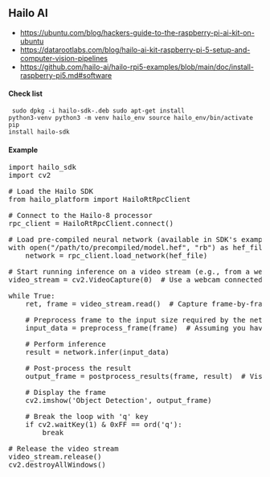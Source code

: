 ## Hailo AI

- https://ubuntu.com/blog/hackers-guide-to-the-raspberry-pi-ai-kit-on-ubuntu
- https://datarootlabs.com/blog/hailo-ai-kit-raspberry-pi-5-setup-and-computer-vision-pipelines
- https://github.com/hailo-ai/hailo-rpi5-examples/blob/main/doc/install-raspberry-pi5.md#software
  
#### Check list 
<code> sudo dpkg -i hailo-sdk-<version>.deb
 sudo apt-get install python3-venv
 python3 -m venv hailo_env
 source hailo_env/bin/activate
 pip install hailo-sdk </code> 

#### Example

<pre>
import hailo_sdk
import cv2

# Load the Hailo SDK
from hailo_platform import HailoRtRpcClient

# Connect to the Hailo-8 processor
rpc_client = HailoRtRpcClient.connect()

# Load pre-compiled neural network (available in SDK's examples)
with open("/path/to/precompiled/model.hef", "rb") as hef_file:
    network = rpc_client.load_network(hef_file)

# Start running inference on a video stream (e.g., from a webcam)
video_stream = cv2.VideoCapture(0)  # Use a webcam connected to the Pi

while True:
    ret, frame = video_stream.read()  # Capture frame-by-frame

    # Preprocess frame to the input size required by the network
    input_data = preprocess_frame(frame)  # Assuming you have a preprocessing function

    # Perform inference
    result = network.infer(input_data)

    # Post-process the result
    output_frame = postprocess_results(frame, result)  # Visualization function

    # Display the frame
    cv2.imshow('Object Detection', output_frame)

    # Break the loop with 'q' key
    if cv2.waitKey(1) & 0xFF == ord('q'):
        break

# Release the video stream
video_stream.release()
cv2.destroyAllWindows()

  
</pre>
